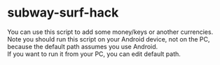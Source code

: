 # subway-surf-hack

You can use this script to add some money/keys or another currencies.  
Note you should run this script on your Android device, not on the PC, because the default path assumes you use Android.  
If you want to run it from your PC, you can edit default path.  